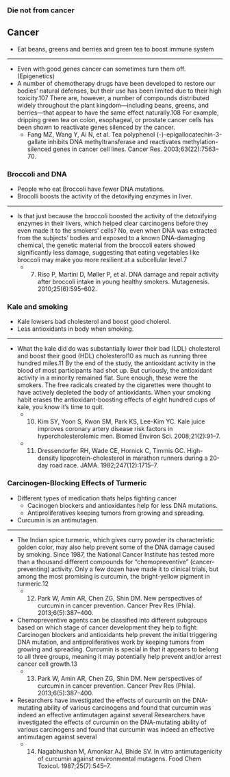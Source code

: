 ### Die not from cancer
## Cancer
- Eat beans, greens and berries and green tea to boost immune system
- ---
- Even with good genes cancer can sometimes turn them off. (Epigenetics)
- A number of chemotherapy drugs have been developed to restore our bodies’ natural defenses, but their use has been limited due to their high toxicity.107 There are, however, a number of compounds distributed widely throughout the plant kingdom—including beans, greens, and berries—that appear to have the same effect naturally.108 For example, dripping green tea on colon, esophageal, or prostate cancer cells has been shown to reactivate genes silenced by the cancer.
	- Fang MZ, Wang Y, Ai N, et al. Tea polyphenol (-)-epigallocatechin-3-gallate inhibits DNA methyltransferase and reactivates methylation-silenced genes in cancer cell lines. Cancer Res. 2003;63(22):7563–70.
	
### Broccoli and DNA
- People who eat Broccoli have fewer DNA mutations.
- Brocolli boosts the activity of the detoxifying enzymes in liver.
- ---
- Is that just because the broccoli boosted the activity of the detoxifying enzymes in their livers, which helped clear carcinogens before they even made it to the smokers’ cells? No, even when DNA was extracted from the subjects’ bodies and exposed to a known DNA-damaging chemical, the genetic material from the broccoli eaters showed significantly less damage, suggesting that eating vegetables like broccoli may make you more resilient at a subcellular level.7
	- 7. Riso P, Martini D, Møller P, et al. DNA damage and repair activity after broccoli intake in young healthy smokers. Mutagenesis. 2010;25(6):595–602.
	
### Kale and smoking
- Kale lowsers bad cholesterol and boost good cholerol.
- Less antioxidants in body when smoking.
- ---
- What the kale did do was substantially lower their bad (LDL) cholesterol and boost their good (HDL) cholesterol10 as much as running three hundred miles.11 By the end of the study, the antioxidant activity in the blood of most participants had shot up. But curiously, the antioxidant activity in a minority remained flat. Sure enough, these were the smokers. The free radicals created by the cigarettes were thought to have actively depleted the body of antioxidants. When your smoking habit erases the antioxidant-boosting effects of eight hundred cups of kale, you know it’s time to quit.
	- 10. Kim SY, Yoon S, Kwon SM, Park KS, Lee-Kim YC. Kale juice improves coronary artery disease risk factors in hypercholesterolemic men. Biomed Environ Sci. 2008;21(2):91–7.
	- 11. Dressendorfer RH, Wade CE, Hornick C, Timmis GC. High-density lipoprotein-cholesterol in marathon runners during a 20-day road race. JAMA. 1982;247(12):1715–7.
	
 ### Carcinogen-Blocking Effects of Turmeric
- Different types of medication thats helps fighting cancer
	- Cacinogen blockers and antioxidantes help for less DNA mutations.
	- Antiproliferatives keeping tumors from growing and spreading.
- Curcumin is an antimutagen.
- ---
- The Indian spice turmeric, which gives curry powder its characteristic golden color, may also help prevent some of the DNA damage caused by smoking. Since 1987, the National Cancer Institute has tested more than a thousand different compounds for “chemopreventive” (cancer-preventing) activity. Only a few dozen have made it to clinical trials, but among the most promising is curcumin, the bright-yellow pigment in turmeric.12
	- 12. Park W, Amin AR, Chen ZG, Shin DM. New perspectives of curcumin in cancer prevention. Cancer Prev Res (Phila). 2013;6(5):387–400.
- Chemopreventive agents can be classified into different subgroups based on which stage of cancer development they help to fight: Carcinogen blockers and antioxidants help prevent the initial triggering DNA mutation, and antiproliferatives work by keeping tumors from growing and spreading. Curcumin is special in that it appears to belong to all three groups, meaning it may potentially help prevent and/or arrest cancer cell growth.13
	- 13. Park W, Amin AR, Chen ZG, Shin DM. New perspectives of curcumin in cancer prevention. Cancer Prev Res (Phila). 2013;6(5):387–400.
- Researchers have investigated the effects of curcumin on the DNA-mutating ability of various carcinogens and found that curcumin was indeed an effective antimutagen against several Researchers have investigated the effects of curcumin on the DNA-mutating ability of various carcinogens and found that curcumin was indeed an effective antimutagen against several
	- 14. Nagabhushan M, Amonkar AJ, Bhide SV. In vitro antimutagenicity of curcumin against environmental mutagens. Food Chem Toxicol. 1987;25(7):545–7.
